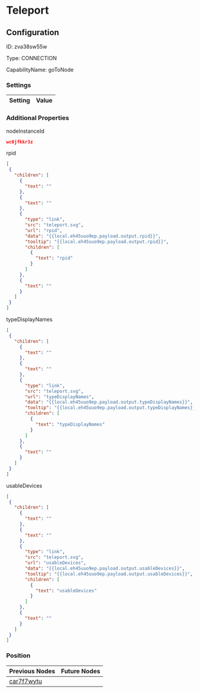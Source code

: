 # Teleport
## Configuration
ID:  zva38sw55w

Type: CONNECTION 

CapabilityName: goToNode

### Settings
| Setting | Value  |
| :------------------------ | ---------------------------------------- |
 




### Additional Properties
nodeInstanceId
 ```json 
wc0jfkkr3z
```


rpid
 ```json 
[
  {
    "children": [
      {
        "text": ""
      },
      {
        "text": ""
      },
      {
        "type": "link",
        "src": "teleport.svg",
        "url": "rpid",
        "data": "{{local.eh45uuo9ep.payload.output.rpid}}",
        "tooltip": "{{local.eh45uuo9ep.payload.output.rpid}}",
        "children": [
          {
            "text": "rpid"
          }
        ]
      },
      {
        "text": ""
      }
    ]
  }
]
```


typeDisplayNames
 ```json 
[
  {
    "children": [
      {
        "text": ""
      },
      {
        "text": ""
      },
      {
        "type": "link",
        "src": "teleport.svg",
        "url": "typeDisplayNames",
        "data": "{{local.eh45uuo9ep.payload.output.typeDisplayNames}}",
        "tooltip": "{{local.eh45uuo9ep.payload.output.typeDisplayNames}}",
        "children": [
          {
            "text": "typeDisplayNames"
          }
        ]
      },
      {
        "text": ""
      }
    ]
  }
]
```


usableDevices
 ```json 
[
  {
    "children": [
      {
        "text": ""
      },
      {
        "text": ""
      },
      {
        "type": "link",
        "src": "teleport.svg",
        "url": "usableDevices",
        "data": "{{local.eh45uuo9ep.payload.output.usableDevices}}",
        "tooltip": "{{local.eh45uuo9ep.payload.output.usableDevices}}",
        "children": [
          {
            "text": "usableDevices"
          }
        ]
      },
      {
        "text": ""
      }
    ]
  }
]
```




### Position
| Previous Nodes | Future Nodes |
| :------------- | ------------ |
| [car7f7wytu](./car7f7wytu.md) |  |